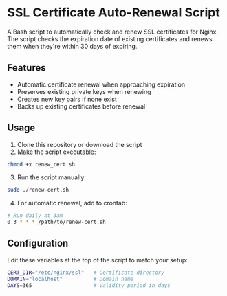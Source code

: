 # SSL Certificate Auto-Renewal Script

A Bash script to automatically check and renew SSL certificates for Nginx. The script checks the expiration date of existing certificates and renews them when they're within 30 days of expiring.

## Features

- Automatic certificate renewal when approaching expiration
- Preserves existing private keys when renewing
- Creates new key pairs if none exist
- Backs up existing certificates before renewal

## Usage

1. Clone this repository or download the script
2. Make the script executable:
```bash
chmod +x renew_cert.sh
```
3. Run the script manually:
```bash
sudo ./renew-cert.sh
```

4. For automatic renewal, add to crontab:
```bash
# Run daily at 3am
0 3 * * * /path/to/renew-cert.sh
```
## Configuration

Edit these variables at the top of the script to match your setup:
```bash
CERT_DIR="/etc/nginx/ssl"   # Certificate directory
DOMAIN="localhost"          # Domain name
DAYS=365                    # Validity period in days
